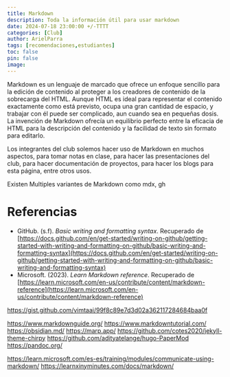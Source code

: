 ```yaml
---
title: Markdown
description: Toda la información útil para usar markdown
date: 2024-07-18 23:00:00 +/-TTTT
categories: [Club]
author: ArielParra 
tags: [recomendaciones,estudiantes]
toc: false
pin: false
image:
---
```


Markdown es un lenguaje de marcado que ofrece un enfoque sencillo para la edición de contenido al proteger a los creadores de contenido de la sobrecarga del HTML. Aunque HTML es ideal para representar el contenido exactamente como está previsto, ocupa una gran cantidad de espacio, y trabajar con él puede ser complicado, aun cuando sea en pequeñas dosis. La invención de Markdown ofrecía un equilibrio perfecto entre la eficacia de HTML para la descripción del contenido y la facilidad de texto sin formato para editarlo.

Los integrantes del club solemos hacer uso de Markdown en muchos aspectos, para tomar notas en clase, para hacer las presentaciones del club, para hacer documentación de proyectos, para hacer los blogs para esta página, entre otros usos.

Existen Multiples variantes de Markdown como mdx, gh


# Referencias

- GitHub. (s.f). *Basic writing and formatting syntax*. Recuperado de [https://docs.github.com/en/get-started/writing-on-github/getting-started-with-writing-and-formatting-on-github/basic-writing-and-formatting-syntax](https://docs.github.com/en/get-started/writing-on-github/getting-started-with-writing-and-formatting-on-github/basic-writing-and-formatting-syntax)
- Microsoft. (2023). *Learn Markdown reference*. Recuperado de [https://learn.microsoft.com/en-us/contribute/content/markdown-reference](https://learn.microsoft.com/en-us/contribute/content/markdown-reference)

https://gist.github.com/vimtaai/99f8c89e7d3d02a362117284684baa0f

https://www.markdownguide.org/
https://www.markdowntutorial.com/
https://obsidian.md/
https://marp.app/
https://github.com/cotes2020/jekyll-theme-chirpy
https://github.com/adityatelange/hugo-PaperMod
https://pandoc.org/

https://learn.microsoft.com/es-es/training/modules/communicate-using-markdown/
https://learnxinyminutes.com/docs/markdown/